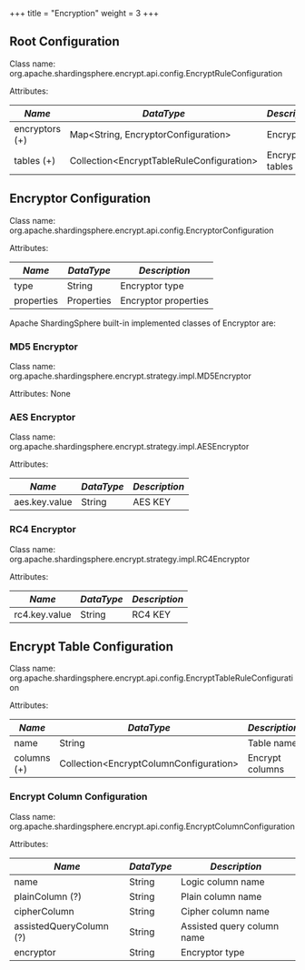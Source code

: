 +++
title = "Encryption"
weight = 3
+++

## Root Configuration

Class name: org.apache.shardingsphere.encrypt.api.config.EncryptRuleConfiguration

Attributes:

| *Name*         | *DataType*                                   | *Description*  |
| -------------- | -------------------------------------------- | -------------- |
| encryptors (+) | Map\<String, EncryptorConfiguration\>        | Encryptors     |
| tables (+)     | Collection\<EncryptTableRuleConfiguration\>  | Encrypt tables |

## Encryptor Configuration

Class name: org.apache.shardingsphere.encrypt.api.config.EncryptorConfiguration

Attributes:

| *Name*     | *DataType* | *Description*         |
| ---------- | ---------- | --------------------- |
| type       | String     | Encryptor type        |
| properties | Properties | Encryptor properties  |

Apache ShardingSphere built-in implemented classes of Encryptor are:

### MD5 Encryptor

Class name: org.apache.shardingsphere.encrypt.strategy.impl.MD5Encryptor

Attributes: None

### AES Encryptor

Class name: org.apache.shardingsphere.encrypt.strategy.impl.AESEncryptor

Attributes:

| *Name*        | *DataType* | *Description* |
| ------------- | ---------- | ------------- |
| aes.key.value | String     | AES KEY       |

### RC4 Encryptor

Class name: org.apache.shardingsphere.encrypt.strategy.impl.RC4Encryptor

Attributes:

| *Name*        | *DataType* | *Description* |
| ------------- | ---------- | ------------- |
| rc4.key.value | String     | RC4 KEY       |

## Encrypt Table Configuration

Class name: org.apache.shardingsphere.encrypt.api.config.EncryptTableRuleConfiguration

Attributes:

| *Name*      | *DataType*                               | *Description*   |
| ----------- | ---------------------------------------- | --------------- |
| name        | String                                   | Table name      |
| columns (+) | Collection\<EncryptColumnConfiguration\> | Encrypt columns |

### Encrypt Column Configuration

Class name: org.apache.shardingsphere.encrypt.api.config.EncryptColumnConfiguration

Attributes:

| *Name*                  | *DataType* | *Description*              |
| ----------------------- | ---------- | -------------------------- |
| name                    | String     | Logic column name          |
| plainColumn (?)         | String     | Plain column name          |
| cipherColumn            | String     | Cipher column name         |
| assistedQueryColumn (?) | String     | Assisted query column name |
| encryptor               | String     | Encryptor type             |
